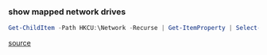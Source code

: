 ### show mapped network drives
```PowerShell
Get-ChildItem -Path HKCU:\Network -Recurse | Get-ItemProperty | Select-Object pschildname, remotepath | Out-String
```
[source](https://www.reddit.com/r/PowerShell/comments/tqz5m7/script_sharing_show_mapped_network_drives_for/?utm_source=share&utm_medium=web2x&context=3)

